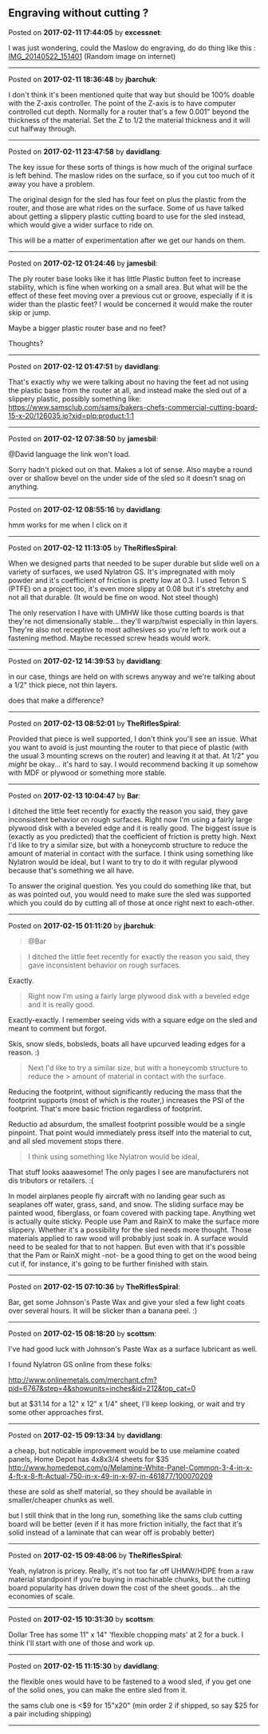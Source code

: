 ## Engraving without cutting ?
Posted on **2017-02-11 17:44:05** by **excessnet**:

I was just wondering, could the Maslow do engraving, do do thing like this : [IMG_20140522_151401](//muut.com/u/maslowcnc/s3/:maslowcnc:L8VL:img_20140522_151401.jpg.jpg) (Random image on internet)

---

Posted on **2017-02-11 18:36:48** by **jbarchuk**:

I don't think it's been mentioned quite that way but should be 100% doable with the Z-axis controller. The point of the Z-axis is to have computer controlled cut depth. Normally for a router that's a few 0.001" beyond the thickness of the material. Set the Z to 1/2 the material thickness and it will cut halfway through.

---

Posted on **2017-02-11 23:47:58** by **davidlang**:

The key issue for these sorts of things is how much of the original surface is left behind. The maslow rides on the surface, so if you cut too much of it away you have a problem.



The original design for the sled has four feet on plus the plastic from the router, and those are what rides on the surface. Some of us have talked about getting a slippery plastic cutting board to use for the sled instead, which would give a wider surface to ride on.



This will be a matter of experimentation after we get our hands on them.

---

Posted on **2017-02-12 01:24:46** by **jamesbil**:

The ply router base looks like it has little Plastic button feet to increase stability, which is fine when working on a small area. But what will be the effect of these feet moving over a previous cut or groove, especially if it is wider than the plastic feet? I would be concerned it would make the router skip or jump.

Maybe a bigger plastic router base and no feet?

Thoughts?

---

Posted on **2017-02-12 01:47:51** by **davidlang**:

That's exactly why we were talking about no having the feet ad not using the plastic base from the router at all, and instead make the sled out of a slippery plastic, possibly something like: https://www.samsclub.com/sams/bakers-chefs-commercial-cutting-board-15-x-20/126035.ip?xid=plp:product:1:1

---

Posted on **2017-02-12 07:38:50** by **jamesbil**:

@David language the link won't load.

Sorry hadn't picked out on that. Makes a lot of sense. Also maybe a round over or shallow bevel on the under side of the sled so it doesn't snag on anything.

---

Posted on **2017-02-12 08:55:16** by **davidlang**:

hmm works for me when I click on it

---

Posted on **2017-02-12 11:13:05** by **TheRiflesSpiral**:

When we designed parts that needed to be super durable but slide well on a variety of surfaces, we used Nylatron GS. It's impregnated with moly powder and it's coefficient of friction is pretty low at 0.3. I used Tetron S (PTFE) on a project too, it's even more slippy at 0.08 but it's stretchy and not all that durable. (It would be fine on wood. Not steel though)



The only reservation I have with UMHW like those cutting boards is that they're not dimensionally stable... they'll warp/twist especially in thin layers. They're also not receptive to most adhesives so you're left to work out a fastening method. Maybe recessed screw heads would work.

---

Posted on **2017-02-12 14:39:53** by **davidlang**:

in our case, things are held on with screws anyway and we're talking about a 1/2" thick piece, not thin layers.



does that make a difference?

---

Posted on **2017-02-13 08:52:01** by **TheRiflesSpiral**:

Provided that piece is well supported, I don't think you'll see an issue. What you want to avoid is just mounting the router to that piece of plastic (with the usual 3 mounting screws on the router) and leaving it at that. At 1/2" you *might*  be okay... it's hard to say. I would recommend backing it up somehow with MDF or plywood or something more stable.

---

Posted on **2017-02-13 10:04:47** by **Bar**:

I ditched the little feet recently for exactly the reason you said, they gave inconsistent behavior on rough surfaces. Right now I'm using a fairly large plywood disk with a beveled edge and it is really good. The biggest issue is (exactly as you predicted) that the coefficient of friction is pretty high. Next I'd like to try a similar size, but with a honeycomb structure to reduce the amount of material in contact with the surface. I think using something like Nylatron would be ideal, but I want to try to do it with regular plywood because that's something we all have.



To answer the original question. Yes you could do something like that, but as was pointed out, you would need to make sure the sled was supported which you could do by cutting all of those at once right next to each-other.

---

Posted on **2017-02-15 01:11:20** by **jbarchuk**:

> @Bar

> I ditched the little feet recently for exactly the reason you said, they gave inconsistent behavior on rough surfaces.



Exactly.



> Right now I'm using a fairly large plywood disk with a beveled edge and it is really good.



Exactly-exactly. I remember seeing vids with a square edge on the sled and meant to comment but forgot.



Skis, snow sleds, bobsleds, boats all have upcurved leading edges for a reason. :)



> Next I'd like to try a similar size, but with a honeycomb structure to reduce the > amount of material in contact with the surface. 



Reducing the footprint, without significantly reducing the mass that the footprint supports (most of which is the router,) increases the PSI of the footprint. That's more basic friction regardless of footprint.



Reductio ad absurdum, the smallest footprint possible would be a single pinpoint. That point would immediately press itself into the material to cut, and all sled movement stops there.



> I think using something like Nylatron would be ideal,



That stuff looks aaawesome! The only pages I see are manufacturers not dis tributors or retailers. :(



In model airplanes people fly aircraft with no landing gear such as seaplanes off water, grass, sand, and snow. The sliding surface may be painted wood, fiberglass, or foam covered with packing tape. Anything wet is actually quite sticky. People use Pam and RainX to make the surface more slippery. Whether it's a possibility for the sled needs more thought. Those materials applied to raw wood will probably just soak in. A surface would need to be sealed for that to not happen. But even with that it's possible that the Pam or RainX might -not- be a good thing to get on the wood being cut if, for instance, it's going to be further finished with stain.

---

Posted on **2017-02-15 07:10:36** by **TheRiflesSpiral**:

Bar, get some Johnson's Paste Wax and give your sled a few light coats over several hours. It will be slicker than a banana peel. :)

---

Posted on **2017-02-15 08:18:20** by **scottsm**:

I've had good luck with Johnson's Paste Wax as a surface lubricant as well. 

I found Nylatron GS online from these folks:

http://www.onlinemetals.com/merchant.cfm?pid=6767&step=4&showunits=inches&id=212&top_cat=0 

but at $31.14 for a 12" x 12" x 1/4" sheet, I'll keep looking, or wait and try some other approaches first.

---

Posted on **2017-02-15 09:13:34** by **davidlang**:

a cheap, but noticable improvement would be to use melamine coated panels, Home Depot has 4x8x3/4 sheets for $35 http://www.homedepot.com/p/Melamine-White-Panel-Common-3-4-in-x-4-ft-x-8-ft-Actual-750-in-x-49-in-x-97-in-461877/100070209



these are sold as shelf material, so they should be available in smaller/cheaper chunks as well.



but I still think that in the long run, something like the sams club cutting board will be better (even if it has more friction initially, the fact that it's solid instead of a laminate that can wear off is probably better)

---

Posted on **2017-02-15 09:48:06** by **TheRiflesSpiral**:

Yeah, nylatron is pricey. Really, it's not too far off UHMW/HDPE from a raw material standpoint if you're buying in machinable chunks, but the cutting board popularity has driven down the cost of the sheet goods... ah the economies of scale.

---

Posted on **2017-02-15 10:31:30** by **scottsm**:

Dollar Tree has some 11" x 14" 'flexible chopping mats' at 2 for a buck. I think I'll start with one of those and work up.

---

Posted on **2017-02-15 11:15:30** by **davidlang**:

the flexible ones would have to be fastened to a wood sled, if you get one of the solid ones, you can make the entire sled from it.



the sams club one is <$9 for 15"x20" (min order 2 if shipped, so say $25 for a pair including shipping)

---

